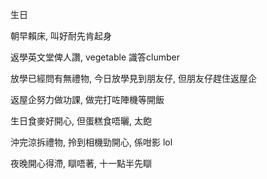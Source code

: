 生日

朝早賴床, 叫好耐先肯起身

返學英文堂俾人讚, vegetable 識答clumber 

放學已經問有無禮物, 今日放學見到朋友仔, 但朋友仔趕住返屋企

返屋企努力做功課, 做完打咗陣機等開飯

生日食麥好開心, 但蛋糕食唔曬, 太飽

沖完涼拆禮物, 拎到相機勁開心, 係咁影 lol

夜晚開心得滯, 瞓唔著, 十一點半先瞓
